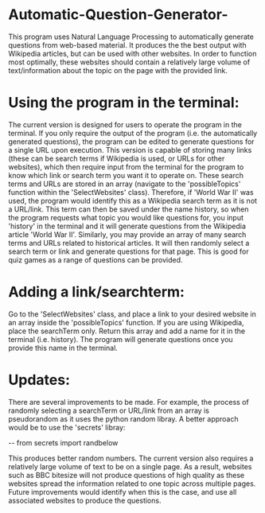 # Automatic-Question-Generator-
This program uses Natural Language Processing to automatically generate questions from web-based material. It produces the the best output with Wikipedia articles, but can be used with other websites. In order to function most optimally, these websites should contain a relatively large volume of text/information about the topic on the page with the provided link.

# Using the program in the terminal:

The current version is designed for users to operate the program in the terminal. If you only require the output of the program (i.e. the automatically generated questions), the program can be edited to generate questions for a single URL upon execution. This version is capable of storing many links (these can be search terms if Wikipedia is used, or URLs for other websites), which then require input from the terminal for the program to know which link or search term you want it to operate on. These search terms and URLs are stored in an array (navigate to the 'possibleTopics' function within the 'SelectWebsites' class). Therefore, if 'World War II' was used, the program would identify this as a Wikipedia search term as it is not a URL/link. This term can then be saved under the name history, so when the program requests what topic you would like questions for, you input 'history' in the terminal and it will generate questions from the Wikipedia article 'World War II'. Similarly, you may provide an array of many search terms and URLs related to historical articles. It will then randomly select a search term or link and generate questions for that page. This is good for quiz games as a range of questions can be provided. 

# Adding a link/searchterm:

Go to the 'SelectWebsites' class, and place a link to your desired website in an array inside the 'possibleTopics' function. If you are using Wikipedia, place the searchTerm only. Return this array and add a name for it in the terminal (i.e. history). The program will generate questions once you provide this name in the terminal.


# Updates:

There are several improvements to be made. For example, the process of randomly selecting a searchTerm or URL/link from an array is pseudorandom as it uses the python random libray. A better approach would be to use the 'secrets' libray:

-- from secrets import randbelow

This produces better random numbers. The current version also requires a relatively large volume of text to be on a single page. As a result, websites such as BBC bitesize will not produce questions of high quality as these websites spread the information related to one topic across multiple pages. Future improvements would identify when this is the case, and use all associated websites to produce the questions. 
